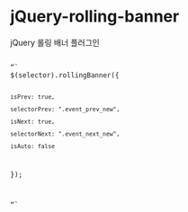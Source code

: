 # jQuery-rolling-banner
jQuery 롤링 배너 플러그인

<code>
“`
$(selector).rollingBanner({

    isPrev: true,
    
    selectorPrev: ".event_prev_new",
    
    isNext: true,
    
    selectorNext: ".event_next_new",
    
    isAuto: false
    
});

“`
</code>
